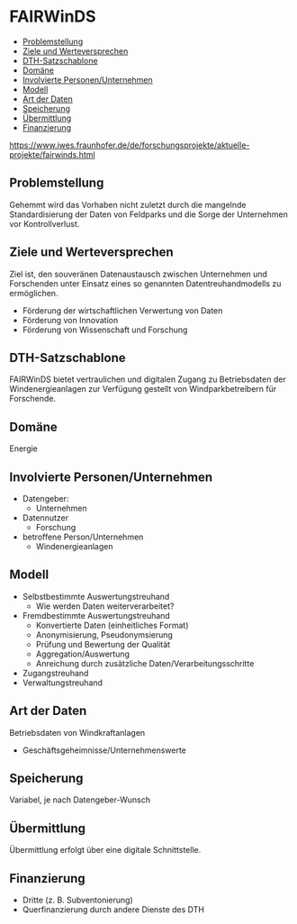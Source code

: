 # FAIRWinDS

-   [Problemstellung](#problemstellung)
-   [Ziele und Werteversprechen](#ziele)
-   [DTH-Satzschablone](#schablone)
-   [Domäne](#domaene)
-   [Involvierte Personen/Unternehmen](#involv)
-   [Modell](#modell)
-   [Art der Daten](#daten)
-   [Speicherung](#speicherung)
-   [Übermittlung](#uebermittlung)
-   [Finanzierung](#finanzierung)

https://www.iwes.fraunhofer.de/de/forschungsprojekte/aktuelle-projekte/fairwinds.html

<a name="problemstellung"></a>
## Problemstellung

Gehemmt wird das Vorhaben nicht zuletzt durch die mangelnde Standardisierung der Daten von Feldparks und die Sorge der Unternehmen vor Kontrollverlust.

<a name="ziele"></a>
## Ziele und Werteversprechen

Ziel ist, den souveränen Datenaustausch zwischen Unternehmen und Forschenden unter Einsatz eines so genannten Datentreuhandmodells zu ermöglichen.

-   Förderung der wirtschaftlichen Verwertung von Daten
-   Förderung von Innovation
-   Förderung von Wissenschaft und Forschung

<a name="schablone"></a>
## DTH-Satzschablone

FAIRWinDS bietet vertraulichen und digitalen Zugang zu Betriebsdaten der Windenergieanlagen zur Verfügung gestellt von Windparkbetreibern für Forschende.

<a name="domaene"></a>
## Domäne

Energie

<a name="involv"></a>
## Involvierte Personen/Unternehmen

-   Datengeber:
    -   Unternehmen
-   Datennutzer
    -   Forschung
-   betroffene Person/Unternehmen
    -   Windenergieanlagen

<a name="modell"></a>
## Modell

-   Selbstbestimmte Auswertungstreuhand
    -   Wie werden Daten weiterverarbeitet?
-   Fremdbestimmte Auswertungstreuhand
    -   Konvertierte Daten (einheitliches Format)
    -   Anonymisierung, Pseudonymsierung
    -   Prüfung und Bewertung der Qualität
    -   Aggregation/Auswertung
    -   Anreichung durch zusätzliche Daten/Verarbeitungsschritte
-   Zugangstreuhand
-   Verwaltungstreuhand

<a name="daten"></a>
## Art der Daten

Betriebsdaten von Windkraftanlagen

-   Geschäftsgeheimnisse/Unternehmenswerte

<a name="speicherung"></a>
## Speicherung

Variabel, je nach Datengeber-Wunsch

<a name="uebermittlung"></a>
## Übermittlung

Übermittlung erfolgt über eine digitale Schnittstelle.

<a name="finanzierung"></a>
## Finanzierung

-   Dritte (z. B. Subventonierung)
-   Querfinanzierung durch andere Dienste des DTH